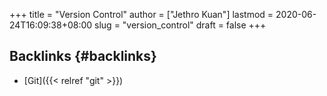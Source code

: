+++
title = "Version Control"
author = ["Jethro Kuan"]
lastmod = 2020-06-24T16:09:38+08:00
slug = "version_control"
draft = false
+++

## Backlinks {#backlinks}

- [Git]({{< relref "git" >}})

